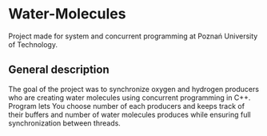 # Water-Molecules
Project made for system and concurrent programming at Poznań University of Technology.
## General description
The goal of the project was to synchronize oxygen and hydrogen producers who are creating water molecules using concurrent programming in C++. Program lets You choose number of each producers and keeps track of their buffers and number of water molecules produces while ensuring full synchronization between threads.
